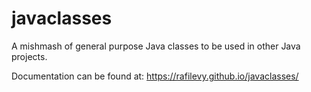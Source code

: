 # javaclasses

A mishmash of general purpose Java classes to be used in other Java projects.

Documentation can be found at: https://rafilevy.github.io/javaclasses/